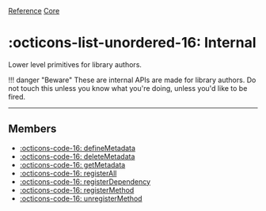 <div class="pmwdoc-reference-breadcrumbs">
<a href="../../">Reference</a>
<a href="../">Core</a>
</div>

# :octicons-list-unordered-16: Internal

Lower level primitives for library authors.

!!! danger "Beware"
    These are internal APIs are made for library authors. Do not touch this unless you
    know what you're doing, unless you'd like to be fired.

---

## Members

- [:octicons-code-16: defineMetadata](define-metadata.md)
- [:octicons-code-16: deleteMetadata](delete-metadata.md)
- [:octicons-code-16: getMetadata](get-metadata.md)
- [:octicons-code-16: registerAll](register-all.md)
- [:octicons-code-16: registerDependency](register-dependency.md)
- [:octicons-code-16: registerMethod](register-method.md)
- [:octicons-code-16: unregisterMethod](unregister-method.md)
